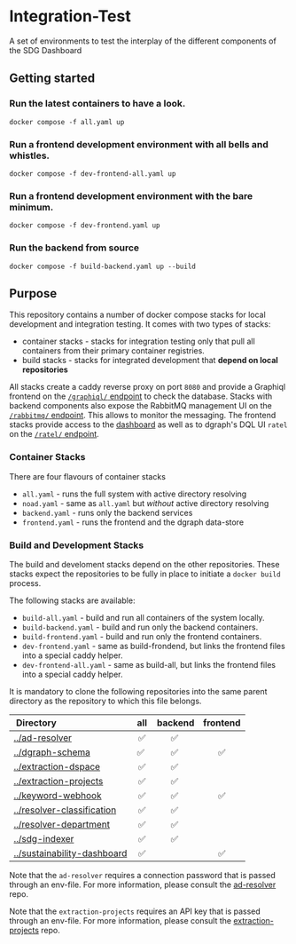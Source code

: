 # Integration-Test

A set of environments to test the interplay of the different components of the SDG Dashboard

## Getting started

### Run the latest containers to have a look. 

```
docker compose -f all.yaml up
```

### Run a frontend development environment with all bells and whistles.

```
docker compose -f dev-frontend-all.yaml up
```

### Run a frontend development environment with the bare minimum.

```
docker compose -f dev-frontend.yaml up
```

### Run the backend from source 

```
docker compose -f build-backend.yaml up --build
```

## Purpose

This repository contains a number of docker compose stacks for local development and integration testing. It comes with two types of stacks: 

- container stacks - stacks for integration testing only that pull all containers from their primary container registries.
- build stacks - stacks for integrated development that **depend on local repositories**

All stacks create a caddy reverse proxy on port `8080` and provide a Graphiql frontend on the [`/graphiql/` endpoint](http://localhost:8080/graphiql/) to check the database. Stacks with backend components also expose the RabbitMQ management UI on the [`/rabbitmq/` endpoint](http://localhost:8080/rabbitmq/). This allows to monitor the messaging. The frontend stacks provide access to the [dashboard](http://localhost:8080/dashboard/) as well as to dgraph's DQL UI `ratel` on the [`/ratel/` endpoint](http://localhost:8080/ratel/).

### Container Stacks

There are four flavours of container stacks

- `all.yaml` - runs the full system with active directory resolving
- `noad.yaml` - same as `all.yaml` but *without* active directory resolving
- `backend.yaml` - runs only the backend services 
- `frontend.yaml` - runs the frontend and the dgraph data-store

### Build and Development Stacks

The build and develoment stacks depend on the other repositories. These stacks expect the repositories to be fully in place to initiate a `docker build` process.

The following stacks are available: 

- `build-all.yaml` - build and run all containers of the system locally. 
- `build-backend.yaml` - build and run only the backend containers. 
- `build-frontend.yaml` - build and run only the frontend containers. 
- `dev-frontend.yaml` - same as build-frondend, but links the frontend files into a special caddy helper.
- `dev-frontend-all.yaml` - same as build-all, but links the frontend files into a special caddy helper.

It is mandatory to clone the following repositories into the same parent directory as the repository to which this file belongs. 

| Directory | all | backend | frontend |
| :--- | :---: | :---: | :---: |
| [../ad-resolver](https://github.com/sustainability-zhaw/ad-resolver) | ✅ | ✅ | | 
| [../dgraph-schema](https://github.com/sustainability-zhaw/dgraph-schema) | ✅ | ✅ | ✅ | 
| [../extraction-dspace](https://github.com/sustainability-zhaw/extraction-dspace) | ✅ | ✅ | | 
| [../extraction-projects](https://github.com/sustainability-zhaw/extraction-projects) | ✅ | ✅ | | 
| [../keyword-webhook](https://github.com/sustainability-zhaw/keyword-webhook) | ✅ | ✅ | ✅ | 
| [../resolver-classification](https://github.com/sustainability-zhaw/resolver-classification) | ✅ | ✅ | | 
| [../resolver-department](https://github.com/sustainability-zhaw/resolver-department) | ✅ | ✅ | | 
| [../sdg-indexer](https://github.com/sustainability-zhaw/sdg-indexer) | ✅ | ✅ | | 
| [../sustainability-dashboard](https://github.com/sustainability-zhaw/sustainability-dashboard) | ✅ | | ✅ | 

Note that the `ad-resolver` requires a connection password that is passed through an env-file. For more information, please consult the [ad-resolver](https://github.com/sustainability-zhaw/ad-resolver) repo.

Note that the `extraction-projects` requires an API key that is passed through an env-file. For more information, please consult the [extraction-projects](https://github.com/sustainability-zhaw/extraction-projects) repo.

